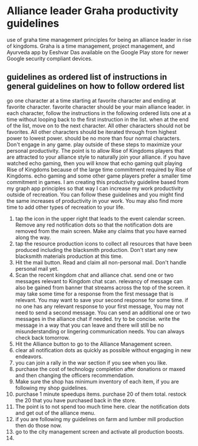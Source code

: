 # Alliance leader Graha productivity guidelines
use of graha time management principles for being an alliance leader in rise of kingdoms. Graha is a time management, project management, and Ayurveda app by Eeshvar Das available on the Google Play store for newer Google security compliant devices.
## guidelines as ordered list of instructions in general guidelines on how to follow ordered list
go one character at a time starting at favorite character and ending at favorite character. favorite character should be your main alliance leader. in each character, follow the instructions in the following ordered lists one at a time without looping back to the first instruction in the list. when at the end of the list, move on to the next character. All other characters should not be favorites. All other characters should be iterated through from highest power to lowest power. should be no more than four normal characters. Don't engage in any game. play outside of these steps to maximize your personal productivity. The point is to allow Rise of Kingdoms players that are attracted to your alliance style to naturally join your alliance. if you have watched echo gaming, then you will know that echo gaming quit playing Rise of Kingdoms because of the large time commitment required by Rise of Kingdoms. echo gaming and some other game players prefer a smaller time commitment in games. I am creating this productivity guideline based from my graph app principles so that way I can increase my work productivity outside of recreation. You can follow these guidelines and you might find the same increases of productivity in your work. You may also find more time to add other types of recreation to your life.
1. tap the icon in the upper right that leads to the event calendar screen. Remove any red notification dots so that the notification dots are removed from the main screen. Make any claims that you have earned along the way.
2. tap the resource production icons to collect all resources that have been produced including the blacksmith production. Don't start any new blacksmith materials production at this time.
3. Hit the mail button. Read and claim all non-personal mail. Don't handle personal mail yet.
4. Scan the recent kingdom chat and alliance chat. send one or two messages relevant to Kingdom chat scan. relevancy of message can also be gained from banner that streams across the top of the screen. it may take some time for a response from the first message that is relevant. You may want to save your second response for some time. if no one has any relevant response to your first message, You may not need to send a second message. You can send an additional one or two messages in the alliance chat if needed. try to be concise. write the message in a way that you can leave and there will still be no misunderstanding or lingering communication needs. You can always check back tomorrow.
5. Hit the Alliance button to go to the Alliance Management screen.
6. clear all notification dots as quickly as possible without engaging in new endeavors.
7. you can join a rally in the war section if you see when you like. 
8. purchase the cost of technology completion after donations or maxed and then changing the officers recommendation.
9. Make sure the shop has minimum inventory of each item, if you are following my shop guidelines.
10. purchase 1 minute speedups items. purchase 20 of them total. restock the 20 that you have purchased back in the store.
11. The point is to not spend too much time here. clear the notification dots and get out of the alliance menu.
12. if you are following my guidelines on farm and lumber mill production then do those now.
13. go to the city management screen and activate all production boosts. 
14. 
